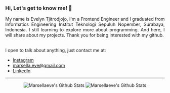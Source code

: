 ### Hi, Let's get to know me! 👋
</div>

<div align="justify">
My name is Evelyn Tjitrodjojo, I'm a Frontend Engineer and I graduated from Informatics Engineering Institut Teknologi Sepuluh Nopember, Surabaya, Indonesia. I still learning to explore more about programming. And here, I will share about my projects. Thank you for being interested with my github.

</div>

<br>

I open to talk about anything, just contact me at:
  - [Instagram](https://instagram.com/m.evelyn_tj)
  - marsella.eve@gmail.com
  - [LinkedIn](https://www.linkedin.com/in/evelyntj/)

---------------------------------------------------
<div align="center">
  
![Marsellaeve's Github Stats](https://github-readme-stats.vercel.app/api/top-langs/?username=marsellaeve&hide=hack,pawn&bg_color=1d1f21&title_color=5eaeeb&text_color=c9cacc&icon_color=5eaeeb)
![Marsellaeve's Github Stats](https://github-readme-stats.vercel.app/api?username=marsellaeve&show_icons=true&hide_border=true&bg_color=1d1f21&title_color=5eaeeb&text_color=c9cacc&icon_color=5eaeeb)
</div>
